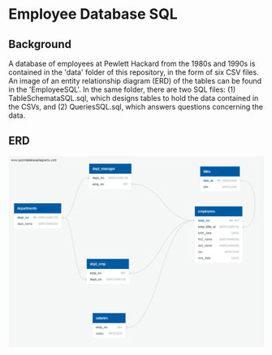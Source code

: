# Employee Database SQL

## Background

A database of employees at Pewlett Hackard from the 1980s and 1990s is contained in the 'data' folder of this repository, in the form of six CSV files. An image of an entity relationship diagram (ERD) of the tables can be found in the 'EmployeeSQL'. In the same folder, there are two SQL files: (1) TableSchemataSQL.sql, which designs tables to hold the data contained in the CSVs, and (2) QueriesSQL.sql, which answers questions concerning the data.

## ERD
![ERD](https://github.com/nchatj/sql-challenge/blob/main/EmployeeSQL/EmployeeDatabaseERD.png?raw=true)
